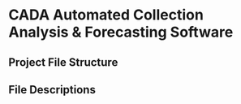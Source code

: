 # CADA Automated Collection Analysis & Forecasting Software

## Project File Structure
<!-- .<br>
└── scripts/<br>
    ├── eda.py<br>
    ├── etl.py<br>
    ├── models.py<br>
    ├── null_analysis.py<br>
    ├── README.md<br>
    ├── ts_forecasting_pipeline.py<br>
    ├── ts_statistics.py<br>
    └── utils.py<br> -->

## File Descriptions
<!-- eda.py --  Exploratory Analysis
etl.py  --  Extract-Transform-Load
models.py  --  Time Series Forecasting Models
null_analysis.py  --  Data Quality Assessment
README.md  --  Project Documentation
ts_forecasting_pipeline.py  --  Forecasting Pipeline
ts_statistics.py  --  Time Series Analysis Functions
utils.py  --  Utility Functions -->